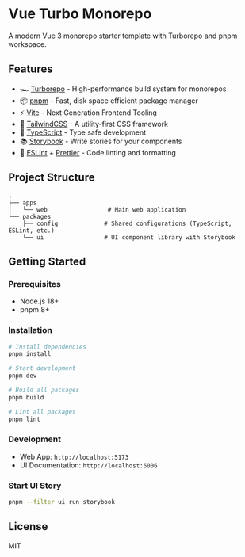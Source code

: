 # Vue Turbo Monorepo

A modern Vue 3 monorepo starter template with Turborepo and pnpm workspace.

## Features

- 🏎️ [Turborepo](https://turbo.build/repo) - High-performance build system for monorepos
- 📦 [pnpm](https://pnpm.io/) - Fast, disk space efficient package manager
- ⚡️ [Vite](https://vitejs.dev/) - Next Generation Frontend Tooling
- 🎨 [TailwindCSS](https://tailwindcss.com/) - A utility-first CSS framework
- 🔧 [TypeScript](https://www.typescriptlang.org/) - Type safe development
- 📚 [Storybook](https://storybook.js.org/) - Write stories for your components
- 🎯 [ESLint](https://eslint.org/) + [Prettier](https://prettier.io/) - Code linting and formatting

## Project Structure

```
.
├── apps
│   └── web                 # Main web application
└── packages
    ├── config             # Shared configurations (TypeScript, ESLint, etc.)
    └── ui                 # UI component library with Storybook
```

## Getting Started

### Prerequisites

- Node.js 18+
- pnpm 8+

### Installation

```bash
# Install dependencies
pnpm install

# Start development
pnpm dev

# Build all packages
pnpm build

# Lint all packages
pnpm lint
```

### Development

- Web App: `http://localhost:5173`
- UI Documentation: `http://localhost:6006`

### Start UI Story

```bash
pnpm --filter ui run storybook

```

## License

MIT 